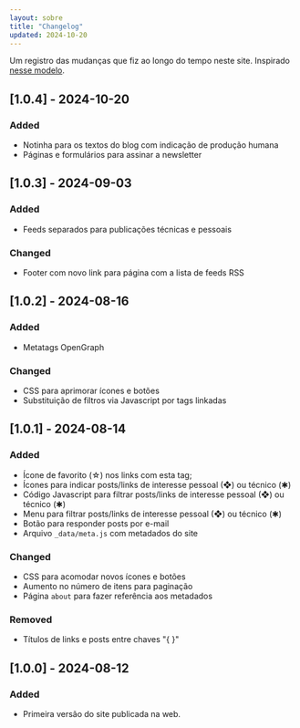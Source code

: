 ```yaml
---
layout: sobre
title: "Changelog"
updated: 2024-10-20
---
```


Um registro das mudanças que fiz ao longo do tempo neste site. Inspirado [nesse modelo](https://keepachangelog.com/pt-BR/1.1.0/).

## [1.0.4] - 2024-10-20

### Added
- Notinha para os textos do blog com indicação de produção humana
- Páginas e formulários para assinar a newsletter

## [1.0.3] - 2024-09-03

### Added
- Feeds separados para publicações técnicas e pessoais

### Changed
- Footer com novo link para página com a lista de feeds RSS

## [1.0.2] - 2024-08-16

### Added
- Metatags OpenGraph

### Changed
- CSS para aprimorar ícones e botões
- Substituição de filtros via Javascript por tags linkadas

## [1.0.1] - 2024-08-14

### Added
- Ícone de favorito (☆) nos links com esta tag;
- Ícones para indicar posts/links de interesse pessoal (❖) ou técnico (✱)
- Código Javascript para filtrar posts/links de interesse pessoal (❖) ou técnico (✱)
- Menu para filtrar posts/links de interesse pessoal (❖) ou técnico (✱)
- Botão para responder posts por e-mail
- Arquivo `_data/meta.js` com metadados do site

### Changed
- CSS para acomodar novos ícones e botões
- Aumento no número de itens para paginação
- Página `about` para fazer referência aos metadados

### Removed
- Títulos de links e posts entre chaves "{ }"

## [1.0.0] - 2024-08-12

### Added
- Primeira versão do site publicada na web.